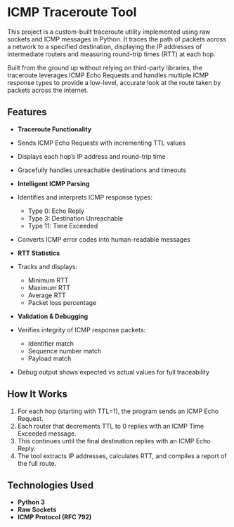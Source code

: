 # ICMP Traceroute Tool

This project is a custom-built traceroute utility implemented using raw sockets and ICMP messages in Python. It traces the path of packets across a network to a specified destination, displaying the IP addresses of intermediate routers and measuring round-trip times (RTT) at each hop.

Built from the ground up without relying on third-party libraries, the traceroute leverages ICMP Echo Requests and handles multiple ICMP response types to provide a low-level, accurate look at the route taken by packets across the internet.

## Features

-  **Traceroute Functionality**
  - Sends ICMP Echo Requests with incrementing TTL values
  - Displays each hop’s IP address and round-trip time
  - Gracefully handles unreachable destinations and timeouts

-  **Intelligent ICMP Parsing**
  - Identifies and interprets ICMP response types:
    - Type 0: Echo Reply
    - Type 3: Destination Unreachable
    - Type 11: Time Exceeded
  - Converts ICMP error codes into human-readable messages

-  **RTT Statistics**
  - Tracks and displays:
    - Minimum RTT
    - Maximum RTT
    - Average RTT
    - Packet loss percentage

-  **Validation & Debugging**
  - Verifies integrity of ICMP response packets:
    - Identifier match
    - Sequence number match
    - Payload match
  - Debug output shows expected vs actual values for full traceability

## How It Works

1. For each hop (starting with TTL=1), the program sends an ICMP Echo Request.
2. Each router that decrements TTL to 0 replies with an ICMP Time Exceeded message.
3. This continues until the final destination replies with an ICMP Echo Reply.
4. The tool extracts IP addresses, calculates RTT, and compiles a report of the full route.

## Technologies Used

- **Python 3**
- **Raw Sockets**
- **ICMP Protocol (RFC 792)**
